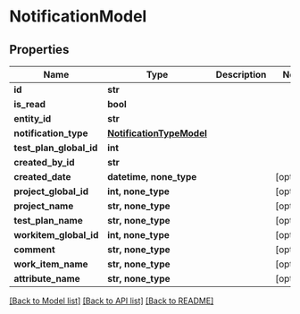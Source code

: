 # NotificationModel


## Properties
Name | Type | Description | Notes
------------ | ------------- | ------------- | -------------
**id** | **str** |  | 
**is_read** | **bool** |  | 
**entity_id** | **str** |  | 
**notification_type** | [**NotificationTypeModel**](NotificationTypeModel.md) |  | 
**test_plan_global_id** | **int** |  | 
**created_by_id** | **str** |  | 
**created_date** | **datetime, none_type** |  | [optional] 
**project_global_id** | **int, none_type** |  | [optional] 
**project_name** | **str, none_type** |  | [optional] 
**test_plan_name** | **str, none_type** |  | [optional] 
**workitem_global_id** | **int, none_type** |  | [optional] 
**comment** | **str, none_type** |  | [optional] 
**work_item_name** | **str, none_type** |  | [optional] 
**attribute_name** | **str, none_type** |  | [optional] 

[[Back to Model list]](../README.md#documentation-for-models) [[Back to API list]](../README.md#documentation-for-api-endpoints) [[Back to README]](../README.md)


